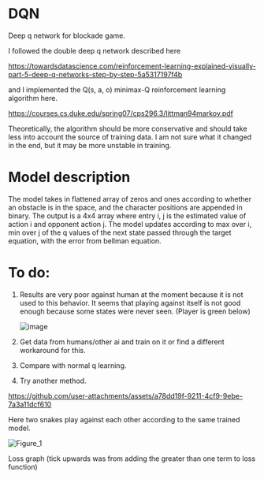 # DQN
 Deep q network for blockade game. 

I followed the double deep q network described here 

https://towardsdatascience.com/reinforcement-learning-explained-visually-part-5-deep-q-networks-step-by-step-5a5317197f4b

and I implemented the Q(s, a, o) minimax-Q reinforcement learning algorithm  here.

https://courses.cs.duke.edu/spring07/cps296.3/littman94markov.pdf

Theoretically, the algorithm should be more conservative and should take less into account the source of training data. I am not sure what it changed in the end, but it may be more unstable in training.

# Model description

The model takes in flattened array of zeros and ones according to whether an obstacle is in the space, and the character positions are appended in binary. The output is a 4x4 array where entry i, j is the estimated value of action i and opponent action j. The model updates according to max over i, min over j of the q values of the next state passed through the target equation, with the error from bellman equation.


# To do:

1. Results are very poor against human at the moment because it is not used to this behavior. It seems that playing against itself is not good enough because some states were never seen. (Player is green below)

   ![image](https://github.com/user-attachments/assets/8859d7bc-61e5-4508-bafa-4baffc8250f4)

2. Get data from humans/other ai and train on it or find a different workaround for this.
3. Compare with normal q learning.
4. Try another method.

   



https://github.com/user-attachments/assets/a78dd19f-9211-4cf9-9ebe-7a3a11dcf610


Here two snakes play against each other according to the same trained model.

![Figure_1](https://github.com/user-attachments/assets/64e17bf4-22f3-474c-838a-9c4d5be48893)

Loss graph (tick upwards was from adding the greater than one term to loss function)
